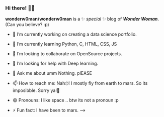 ### Hi there! 👋🏻


**wonderw0man/wonderw0man** is a ✨ _special_ ✨ blog of ***Wonder Woman***. (Can you believe? :p)


- 🔭 I’m currently working on creating a data science portfolio.

- 🌱 I’m currently learning Python, C, HTML, CSS, JS

- 👯 I’m looking to collaborate on OpenSource projects.

- 🤔 I’m looking for help with Deep learning.

- 💬 Ask me about umm Nothing. plEASE

- 📫 How to reach me: Nah🙄! I mostly fly from earth to mars. So its imposibble. Sorry ya!🙁

- 😄 Pronouns: I like space .. btw its not a pronoun :p

- ⚡ Fun fact: I have been to mars.
-->
